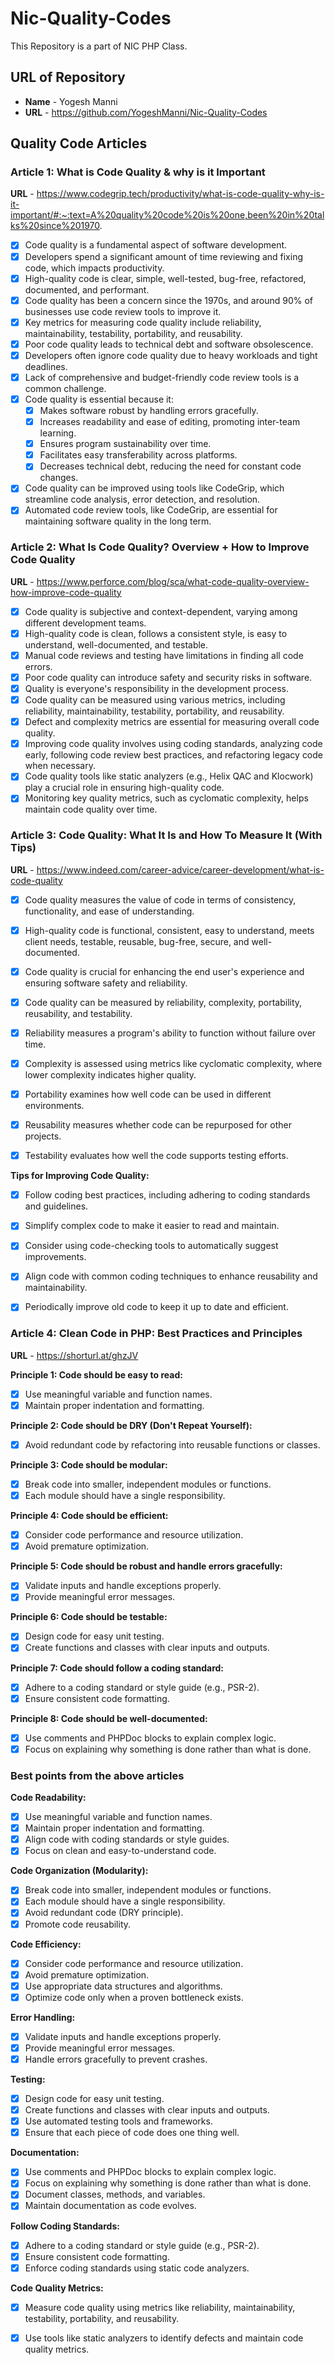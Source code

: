 # Nic-Quality-Codes
  This Repository is a part of NIC PHP Class.

## URL of Repository
  - **Name** - Yogesh Manni
  - **URL**  - https://github.com/YogeshManni/Nic-Quality-Codes

## Quality Code Articles

  ### Article 1: What is Code Quality & why is it Important

 **URL** - https://www.codegrip.tech/productivity/what-is-code-quality-why-is-it-important/#:~:text=A%20quality%20code%20is%20one,been%20in%20talks%20since%201970.
 - [x] Code quality is a fundamental aspect of software development.
 - [x] Developers spend a significant amount of time reviewing and fixing code, which impacts productivity.
 - [x] High-quality code is clear, simple, well-tested, bug-free, refactored, documented, and performant.
 - [x] Code quality has been a concern since the 1970s, and around 90% of businesses use code review tools to improve it.
 - [x] Key metrics for measuring code quality include reliability, maintainability, testability, portability, and reusability.
 - [x] Poor code quality leads to technical debt and software obsolescence.
 - [x] Developers often ignore code quality due to heavy workloads and tight deadlines.
 - [x] Lack of comprehensive and budget-friendly code review tools is a common challenge.
 - [x] Code quality is essential because it:
      - [x] Makes software robust by handling errors gracefully.
      - [x] Increases readability and ease of editing, promoting inter-team learning.
      - [x] Ensures program sustainability over time.
      - [x] Facilitates easy transferability across platforms.
      - [x] Decreases technical debt, reducing the need for constant code changes.
 - [x] Code quality can be improved using tools like CodeGrip, which streamline code analysis, error detection, and resolution.
 - [x] Automated code review tools, like CodeGrip, are essential for maintaining software quality in the long term.

### Article 2: What Is Code Quality? Overview + How to Improve Code Quality

 **URL** - https://www.perforce.com/blog/sca/what-code-quality-overview-how-improve-code-quality
 - [x]  Code quality is subjective and context-dependent, varying among different development teams.
- [x]  High-quality code is clean, follows a consistent style, is easy to understand, well-documented, and testable.
- [x]  Manual code reviews and testing have limitations in finding all code errors.
- [x]  Poor code quality can introduce safety and security risks in software.
- [x]  Quality is everyone's responsibility in the development process.
- [x]  Code quality can be measured using various metrics, including reliability, maintainability, testability, portability, and reusability.
- [x]  Defect and complexity metrics are essential for measuring overall code quality.
- [x]  Improving code quality involves using coding standards, analyzing code early, following code review best practices, and refactoring legacy code when necessary.
- [x]  Code quality tools like static analyzers (e.g., Helix QAC and Klocwork) play a crucial role in ensuring high-quality code.
- [x]  Monitoring key quality metrics, such as cyclomatic complexity, helps maintain code quality over time.

### Article 3: Code Quality: What It Is and How To Measure It (With Tips)

 **URL** - https://www.indeed.com/career-advice/career-development/what-is-code-quality
- [x] Code quality measures the value of code in terms of consistency, functionality, and ease of understanding.
 - [x] High-quality code is functional, consistent, easy to understand, meets client needs, testable, reusable, bug-free, secure, and well-documented.
 - [x] Code quality is crucial for enhancing the end user's experience and ensuring software safety and reliability.

 - [x] Code quality can be measured by reliability, complexity, portability, reusability, and testability.
 - [x] Reliability measures a program's ability to function without failure over time.
 - [x] Complexity is assessed using metrics like cyclomatic complexity, where lower complexity indicates higher quality.
 - [x] Portability examines how well code can be used in different environments.
 - [x] Reusability measures whether code can be repurposed for other projects.
 - [x] Testability evaluates how well the code supports testing efforts.

  **Tips for Improving Code Quality:**

 - [x] Follow coding best practices, including adhering to coding standards and guidelines.
 - [x] Simplify complex code to make it easier to read and maintain.
 - [x] Consider using code-checking tools to automatically suggest improvements.
 - [x] Align code with common coding techniques to enhance reusability and maintainability.
 - [x] Periodically improve old code to keep it up to date and efficient.


### Article 4: Clean Code in PHP: Best Practices and Principles

 **URL** - https://shorturl.at/ghzJV
 
 **Principle 1: Code should be easy to read:**

 - [x] Use meaningful variable and function names.
 - [x] Maintain proper indentation and formatting.

**Principle 2: Code should be DRY (Don't Repeat Yourself):**

 - [x] Avoid redundant code by refactoring into reusable functions or classes.

**Principle 3: Code should be modular:**

 - [x] Break code into smaller, independent modules or functions.
 - [x] Each module should have a single responsibility.

**Principle 4: Code should be efficient:**

- [x]  Consider code performance and resource utilization.
- [x]  Avoid premature optimization.

**Principle 5: Code should be robust and handle errors gracefully:**

- [x]  Validate inputs and handle exceptions properly.
- [x]  Provide meaningful error messages.

**Principle 6: Code should be testable:**

 - [x] Design code for easy unit testing.
- [x]  Create functions and classes with clear inputs and outputs.

**Principle 7: Code should follow a coding standard:**

 - [x] Adhere to a coding standard or style guide (e.g., PSR-2).
 - [x] Ensure consistent code formatting.

**Principle 8: Code should be well-documented:**

 - [x] Use comments and PHPDoc blocks to explain complex logic.
 - [x] Focus on explaining why something is done rather than what is done.

### Best points from the above articles

**Code Readability:**

- [x] Use meaningful variable and function names.
- [x] Maintain proper indentation and formatting.
- [x] Align code with coding standards or style guides.
- [x] Focus on clean and easy-to-understand code.

**Code Organization (Modularity):**

- [x] Break code into smaller, independent modules or functions.
- [x] Each module should have a single responsibility.
- [x] Avoid redundant code (DRY principle).
- [x] Promote code reusability.

**Code Efficiency:**

- [x] Consider code performance and resource utilization.
- [x] Avoid premature optimization.
- [x] Use appropriate data structures and algorithms.
- [x] Optimize code only when a proven bottleneck exists.

**Error Handling:**

- [x] Validate inputs and handle exceptions properly.
- [x] Provide meaningful error messages.
- [x] Handle errors gracefully to prevent crashes.

**Testing:**

- [x] Design code for easy unit testing.
- [x] Create functions and classes with clear inputs and outputs.
- [x] Use automated testing tools and frameworks.
- [x] Ensure that each piece of code does one thing well.

**Documentation:**

 - [x] Use comments and PHPDoc blocks to explain complex logic.
 - [x] Focus on explaining why something is done rather than what is done.
 - [x] Document classes, methods, and variables.
 - [x] Maintain documentation as code evolves.

**Follow Coding Standards:**

- [x] Adhere to a coding standard or style guide (e.g., PSR-2).
- [x] Ensure consistent code formatting.
- [x] Enforce coding standards using static code analyzers.

**Code Quality Metrics:**

- [x] Measure code quality using metrics like reliability, maintainability, testability, portability, and reusability.
- [x] Use tools like static analyzers to identify defects and maintain code quality metrics.


  

